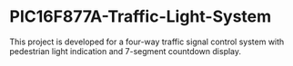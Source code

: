# PIC16F877A-Traffic-Light-System
This project is developed for a four-way traffic signal control system with pedestrian light indication and 7-segment countdown display. 
